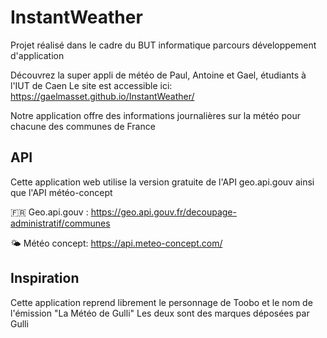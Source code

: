 # InstantWeather
Projet réalisé dans le cadre du BUT informatique parcours développement d'application

Découvrez la super appli de météo de Paul, Antoine et Gael, étudiants à l'IUT de Caen
Le site est accessible ici: https://gaelmasset.github.io/InstantWeather/

Notre application offre des informations journalières sur la météo pour chacune des communes de France

## API
Cette application web utilise la version gratuite de l'API geo.api.gouv ainsi que l'API météo-concept

🇫🇷 Geo.api.gouv : https://geo.api.gouv.fr/decoupage-administratif/communes

🌤️ Météo concept: https://api.meteo-concept.com/

## Inspiration
Cette application reprend librement le personnage de Toobo et le nom de l'émission "La Météo de Gulli"
Les deux sont des marques déposées par Gulli
